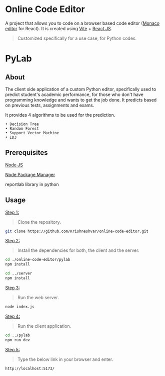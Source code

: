 # Online Code Editor

A project that allows you to code on a browser based code editor ([Monaco editor](https://microsoft.github.io/monaco-editor/) for React). It is created using [Vite](https://vite.dev/) + [React JS](https://react.dev/).

> Customized specifically for a use case, for Python codes.

# PyLab

## About
The client side application of a custom Python editor, specifically used to predict student's academic performance, for those who don't have programming knowledge and wants to get the job done. It predicts based on previous tests, assignments and exams.

It provides 4 algorithms to be used for the prediction.
```
• Decision Tree
• Random Forest
• Support Vector Machine
• ID3
```

## Prerequisites
[Node JS](https://nodejs.org/en/download/package-manager)

[Node Package Manager](https://docs.npmjs.com/downloading-and-installing-node-js-and-npm)

reportlab library in python

## Usage
<u> Step 1: </u>
> Clone the repository.
```bash
git clone https://github.com/Krishneshvar/online-code-editor.git
```

<u> Step 2: </u>
> Install the dependencies for both, the client and the server.
```bash
cd ./online-code-editor/pylab
npm install

cd ../server
npm install
```

<u> Step 3: </u>
> Run the web server.
```bash
node index.js
```

<u> Step 4: </u>
> Run the client application.
```bash
cd ../pylab
npm run dev
```

<u> Step 5: </u>
> Type the below link in your browser and enter.
```bash
http://localhost:5173/
```
